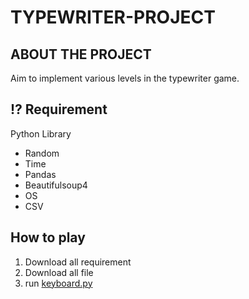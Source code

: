 # TYPEWRITER-PROJECT
## ABOUT THE PROJECT

Aim to implement various levels in the typewriter game.

## **⁉️ Requirement**

Python Library

-   Random
-   Time
-   Pandas
-   Beautifulsoup4
-   OS
-   CSV

## How to play

1.  Download all requirement
2.  Download all file
3.  run [keyboard.py](https://github.com/chananyulim1616/Typewriter-Project/blob/main/keyboard.py)

